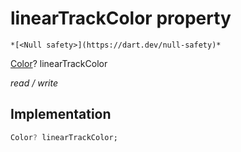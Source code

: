 


# linearTrackColor property




    *[<Null safety>](https://dart.dev/null-safety)*


[Color](https://api.flutter.dev/flutter/dart-ui/Color-class.html)? linearTrackColor
  
_read / write_






## Implementation

```dart
Color? linearTrackColor;


```







